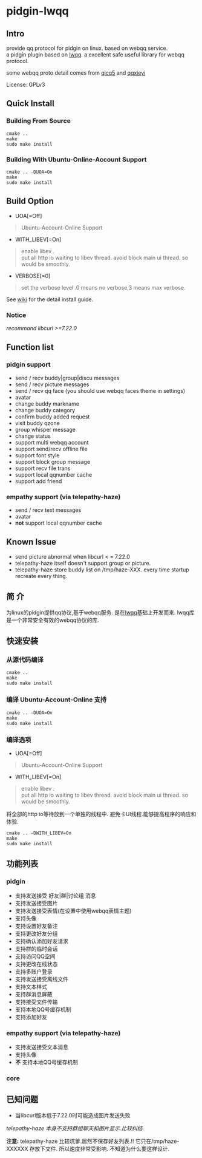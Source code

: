 pidgin-lwqq
===========

Intro
-----
 provide qq protocol for pidgin on linux. based on webqq service.  
 a pidgin plugin based on [lwqq](https://github.com/mathslinux/lwqq).
 a excellent safe useful library for webqq protocol.   

 some webqq proto detail comes from [qicq5](http://www.qicq5.com/) and [qqxieyi](http://bbs.qqxieyi.com/)

License: GPLv3


Quick Install
-------------

### Building From Source
    cmake .. 
    make
    sudo make install

### Building With Ubuntu-Online-Account Support
    cmake .. -DUOA=On
    make
    sudo make install

Build Option
------------

- UOA[=Off] 
> Ubuntu-Account-Online Support

- WITH_LIBEV[=On]
> enable libev .  
  put all http io waiting to libev thread.
  avoid block main ui thread. so would be smoothly.

- VERBOSE[=0]
> set the verbose level .0 means no verbose,3 means max verbose.

See [wiki](https://github.com/xiehuc/pidgin-lwqq/wiki) for the detail install guide.


### Notice

*recommand libcurl >=7.22.0*

Function list
-------------

### pidgin support

* send / recv buddy|group|discu messages
* send / recv picture messages
* send / recv qq face (you should use webqq faces theme in settings)
* avatar
* change buddy markname
* change buddy category
* confirm buddy added request
* visit buddy qzone
* group whisper message
* change status
* support multi webqq account
* support send/recv offline file
* support font style
* support block group message
* support recv file trans
* support local qqnumber cache
* support add friend

### empathy support (via telepathy-haze)

* send / recv text messages
* avatar
* **not** support local qqnumber cache


Known Issue
-----------

* send picture abnormal when libcurl < = 7.22.0
* telepathy-haze itself doesn't support group or picture.
* telepathy-haze store buddy list on /tmp/haze-XXX.
  every time startup recreate every thing.

简  介
-----
为linux的pidgin提供qq协议,基于webqq服务.
是在[lwqq](https://github.com/mathslinux/lwqq)基础上开发而来.
lwqq库是一个非常安全有效的webqq协议的库.  

快速安装
--------

### 从源代码编译

    cmake ..
    make
    sudo make install

### 编译 Ubuntu-Account-Online 支持

    cmake .. -DUOA=On
    make
    sudo make install

### 编译选项
- UOA[=Off] 
> Ubuntu-Account-Online Support

- WITH_LIBEV[=On]
> enable libev .  
  put all http io waiting to libev thread.
  avoid block main ui thread. so would be smoothly.

将全部的http io等待放到一个单独的线程中.
避免卡UI线程.能够提高程序的响应和体验.

    cmake .. -DWITH_LIBEV=On
    make
    sudo make install

功能列表
--------


### pidgin

* 支持发送接受 好友|群|讨论组 消息
* 支持发送接受图片
* 支持发送接受表情(在设置中使用webqq表情主题)
* 支持头像
* 支持设置好友备注
* 支持更改好友分组
* 支持确认添加好友请求
* 支持群的临时会话
* 支持访问QQ空间
* 支持更改在线状态
* 支持多账户登录
* 支持发送接受离线文件
* 支持文本样式
* 支持群消息屏蔽
* 支持接受文件传输
* 支持本地QQ号缓存机制
* 支持添加好友

### empathy support (via telepathy-haze)

* 支持发送接受文本消息
* 支持头像
* **不** 支持本地QQ号缓存机制

### core


已知问题
--------

* 当libcurl版本低于7.22.0时可能造成图片发送失败

*telepathy-haze 本身不支持群组聊天和图片显示.比较纠结.*

**注意:**
telepathy-haze 比较坑爹.居然不保存好友列表.!!
它只在/tmp/haze-XXXXXX 存放下文件.
所以速度非常受影响.
不知道为什么要这样设计.


